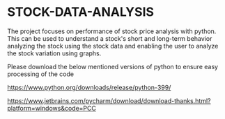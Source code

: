 # STOCK-DATA-ANALYSIS
The project focuses on performance of stock price analysis with python. This can be used to understand a stock's short and long-term behavior analyzing the stock using the stock data and enabling the user to analyze the stock variation using graphs.

Please download the below mentioned versions of python to ensure easy processing of the code

https://www.python.org/downloads/release/python-399/

https://www.jetbrains.com/pycharm/download/download-thanks.html?platform=windows&code=PCC
